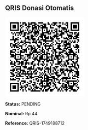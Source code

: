 ## QRIS Donasi Otomatis

![QRIS](qris.png)

**Status:** PENDING

**Nominal:** Rp 44

**Reference:** QRIS-1749188712
